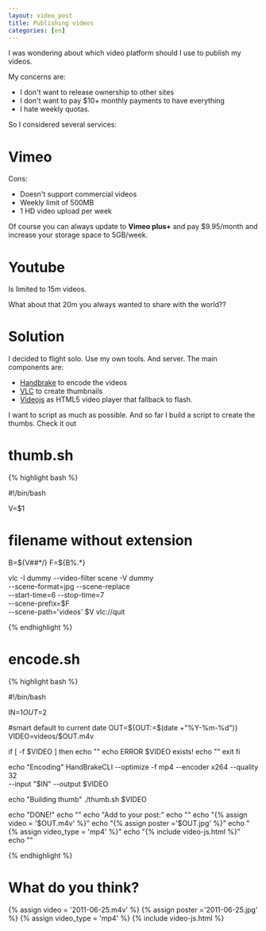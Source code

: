 ```yaml
---
layout: video_post
title: Publishing videos
categories: [en]
---
```


I was wondering about which video platform should I use to publish my videos.

My concerns are:
- I don't want to release ownership to other sites 
- I don't want to pay $10+ monthly payments to have everything 
- I hate weekly quotas.

So I considered several services:

# Vimeo

Cons:

- Doesn't support commercial videos
- Weekly limit of 500MB
- 1 HD video upload per week

Of course you can always update to **Vimeo plus+** and pay $9.95/month and increase your storage space to 5GB/week.


# Youtube

Is limited to 15m videos. 

What about that 20m you always wanted to share with the world??


# Solution

I decided to flight solo. Use my own tools. And server.
The main components are:
- [Handbrake](http://handbrake.fr/) to encode the videos
- [VLC](http://www.videolan.org/vlc/) to create thumbnails
- [Videojs](http://videojs.com/) as HTML5 video player that fallback to flash.

I want to script as much as possible. And so far I build a script to create the thumbs. Check it out

# thumb.sh
{% highlight bash %}

#!/bin/bash

V=$1

# filename without extension
B=${V##*/}
F=${B%.*}

vlc -I dummy  --video-filter scene -V dummy \
              --scene-format=jpg --scene-replace \
              --start-time=6 --stop-time=7 \
              --scene-prefix=$F \
              --scene-path='videos' $V vlc://quit


{% endhighlight %}



# encode.sh

{% highlight bash %}

#!/bin/bash

IN=$1
OUT=$2

#smart default to current date
OUT=${OUT:=$(date +"%Y-%m-%d")}
VIDEO=videos/$OUT.m4v

if [ -f $VIDEO ]
then
  echo ""
  echo ERROR $VIDEO exists!
  echo ""
  exit
fi

echo "Encoding"
HandBrakeCLI --optimize -f mp4 --encoder x264 --quality 32 \
  --input "$IN" --output $VIDEO

echo "Building thumb"
./thumb.sh $VIDEO

echo "DONE!"
echo ""
echo "Add to your post:"
echo ""
echo "{% assign video = '$OUT.m4v' %}"
echo "{% assign poster ='$OUT.jpg' %}"
echo "{% assign video_type = 'mp4' %}"
echo "{% include video-js.html %}"
echo ""

{% endhighlight %}

# What do you think?

{% assign video = '2011-06-25.m4v' %}
{% assign poster ='2011-06-25.jpg' %}
{% assign video_type = 'mp4' %}
{% include video-js.html %}

